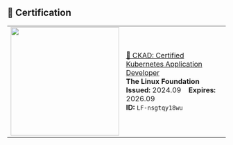 ## 📜 Certification

<table>
  <tr>
    <td>
      <img src="https://user-images.githubusercontent.com/134813596/276652998-1e145443-1456-4df2-b5dc-7e3b3045c90a.png" width="250"/>
    </td>
    <td>
      <a href="https://training.linuxfoundation.org/certification/ckad/">🐳 CKAD: Certified Kubernetes Application Developer</a><br/>
      <b>The Linux Foundation</b><br/>
      <b>Issued:</b> 2024.09 &nbsp;&nbsp; <b>Expires:</b> 2026.09<br/>
      <b>ID:</b> <code>LF-nsgtqy18wu</code>
    </td>
  </tr>
</table>
